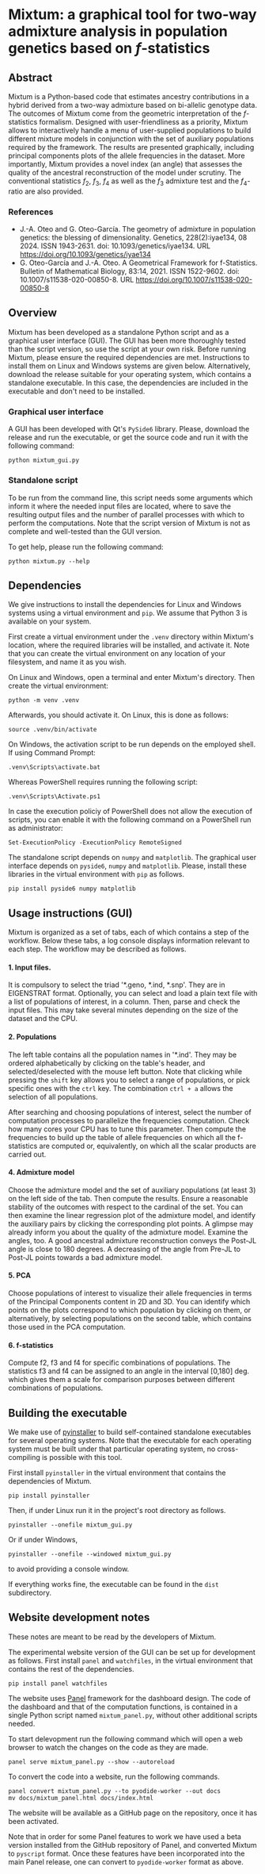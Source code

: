 # Mixtum: a graphical tool for two-way admixture analysis in population genetics based on $f$-statistics

## Abstract

Mixtum is a Python-based code that estimates ancestry contributions in a hybrid derived from a two-way admixture based on bi-allelic genotype data. The outcomes of Mixtum come from the geometric interpretation of the  $f$-statistics formalism. Designed with user-friendliness as a priority, Mixtum allows to interactively handle a menu of user-supplied populations to build different mixture models in conjunction with the set of auxiliary populations required by the framework. The results are presented graphically, including principal components plots of the allele frequencies in the dataset. More importantly, Mixtum provides a novel index (an angle) that assesses the quality of the ancestral reconstruction of the model under scrutiny. The conventional statistics $f_2$, $f_3$, $f_4$ as well as the  $f_3$ admixture test and the $f_4$-ratio are also provided.

### References

* J.-A. Oteo and G. Oteo-García. The geometry of admixture in population genetics: the blessing of dimensionality. Genetics, 228(2):iyae134, 08 2024. ISSN 1943-2631. doi: 10.1093/genetics/iyae134. URL https://doi.org/10.1093/genetics/iyae134
* G. Oteo-García and J.-A. Oteo. A Geometrical Framework for f-Statistics. Bulletin of Mathematical Biology, 83:14, 2021. ISSN 1522-9602. doi: 10.1007/s11538-020-00850-8. URL https://doi.org/10.1007/s11538-020-00850-8

## Overview

Mixtum has been developed as a standalone Python script and as a graphical user interface (GUI). The GUI has been more thoroughly tested than the script version, so use the script at your own risk. Before running Mixtum, please ensure the required dependencies are met. Instructions to install them on Linux and Windows systems are given below. Alternatively, download the release suitable for your operating system, which contains a standalone executable. In this case, the dependencies are included in the executable and don't need to be installed.

### Graphical user interface

A GUI has been developed with Qt's `PySide6` library. Please, download the release and run the executable, or get the source code and run it with the following command:

    python mixtum_gui.py

### Standalone script

To be run from the command line, this script needs some arguments which inform it where the needed input files are located, where to save the resulting output files and the number of parallel processes with which to perform the computations. Note that the script version of Mixtum is not as complete and well-tested than the GUI version.

To get help, please run the following command:

    python mixtum.py --help

## Dependencies

We give instructions to install the dependencies for Linux and Windows systems using a virtual environment and `pip`. We assume that Python 3 is available on your system.

First create a virtual environment under the `.venv` directory within Mixtum's location, where the required libraries will be installed, and activate it. Note that you can create the virtual environment on any location of your filesystem, and name it as you wish.

On Linux and Windows, open a terminal and enter Mixtum's directory. Then create the virtual environment:

    python -m venv .venv

Afterwards, you should activate it. On Linux, this is done as follows:

    source .venv/bin/activate

On Windows, the activation script to be run depends on the employed shell. If using Command Prompt:

    .venv\Scripts\activate.bat

Whereas PowerShell requires running the following script:

    .venv\Scripts\Activate.ps1

In case the execution policiy of PowerShell does not allow the execution of scripts, you can enable it with the following command on a PowerShell run as administrator:

    Set-ExecutionPolicy -ExecutionPolicy RemoteSigned

The standalone script depends on `numpy` and `matplotlib`. The graphical user interface depends on `pyside6`, `numpy` and `matplotlib`. Please, install these libraries in the virtual environment with `pip` as follows.

    pip install pyside6 numpy matplotlib

## Usage instructions (GUI)

Mixtum is organized as a set of tabs, each of which contains a step of the workflow. Below these tabs, a log console displays information relevant to each step. The workflow may be described as follows. 

#### 1. Input files.

It is compulsory to select the triad '*.geno, *.ind, *.snp'. They are in EIGENSTRAT format. Optionally, you can select and load a plain text file with a list of populations of interest, in a column. Then, parse and check the input files. This may take several minutes depending on the size of the dataset and the CPU.

#### 2. Populations

The left table contains all the population names in '*.ind'. They may be ordered alphabetically by clicking on the table's header, and selected/deselected with the mouse left button. Note that clicking while pressing the `shift` key allows you to select a range of populations, or pick specific ones with the `ctrl` key. The combination `ctrl + a` allows the selection of all populations. 

After searching and choosing populations of interest, select the number of computation processes to parallelize the frequencies computation. Check how many cores your CPU has to tune this parameter. Then compute the frequencies to build up the table of allele frequencies on which all the f-statistics are computed or, equivalently, on which all the scalar products are carried out.

#### 4. Admixture model
   
Choose the admixture model and the set of auxiliary populations (at least 3) on the left side of the tab. Then compute the results. Ensure a reasonable stability of the outcomes with respect to the cardinal of the set. You can then examine the linear regression plot of the admixture model, and identify the auxiliary pairs by clicking the corresponding plot points. A glimpse may already inform you about the quality of the admixture model. Examine the angles, too. A good ancestral admixture reconstruction conveys the Post-JL angle is close to 180 degrees. A decreasing of the angle from Pre-JL to Post-JL points towards a bad admixture model.

#### 5. PCA

Choose populations of interest to visualize their allele frequencies in terms of the Principal Components content in 2D and 3D. You can identify which points on the plots correspond to which population by clicking on them, or alternatively, by selecting populations on the second table, which contains those used in the PCA computation.

#### 6. f-statistics

Compute f2, f3 and f4 for specific combinations of populations. The statistics f3 and f4 can be assigned to an angle in the interval [0,180] deg. which gives them a scale for comparison purposes between different combinations of populations.

## Building the executable

We make use of [pyinstaller](https://pyinstaller.org/en/stable/) to build self-contained standalone executables for several operating systems. Note that the executable for each operating system must be built under that particular operating system, no cross-compiling is possible with this tool.

First install `pyinstaller` in the virtual environment that contains the dependencies of Mixtum.

    pip install pyinstaller

Then, if under Linux run it in the project's root directory as follows.

    pyinstaller --onefile mixtum_gui.py

Or if under Windows,

    pyinstaller --onefile --windowed mixtum_gui.py

to avoid providing a console window.

If everything works fine, the executable can be found in the `dist` subdirectory.

## Website development notes

These notes are meant to be read by the developers of Mixtum.

The experimental website version of the GUI can be set up for development as follows. First install `panel` and `watchfiles`, in the virtual environment that contains the rest of the dependencies.

    pip install panel watchfiles
    
The website uses [Panel](https://panel.holoviz.org/) framework for the dashboard design. The code of the dashboard and that of the computation functions, is contained in a single Python script named `mixtum_panel.py`, without other additional scripts needed.

To start delevopment run the following command which will open a web browser to watch the changes on the code as they are made.

    panel serve mixtum_panel.py --show --autoreload

To convert the code into a website, run the following commands.

    panel convert mixtum_panel.py --to pyodide-worker --out docs
    mv docs/mixtum_panel.html docs/index.html

The website will be available as a GitHub page on the repository, once it has been activated.

Note that in order for some Panel features to work we have used a beta version installed from the GitHub repository of Panel, and converted Mixtum to `pyscript` format. Once these features have been incorporated into the main Panel release, one can convert to `pyodide-worker` format as above.
